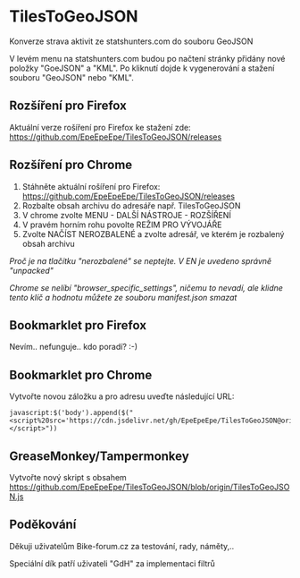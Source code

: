 # TilesToGeoJSON
Konverze strava aktivit ze statshunters.com do souboru GeoJSON

V levém menu na statshunters.com budou po načtení stránky přidány nové položky "GoeJSON" a "KML". Po kliknutí dojde k vygenerování a stažení souboru "GeoJSON" nebo "KML".

## Rozšíření pro Firefox
Aktuální verze rošíření pro Firefox ke stažení zde:
https://github.com/EpeEpeEpe/TilesToGeoJSON/releases

## Rozšíření pro Chrome
1. Stáhněte aktuální rošíření pro Firefox: https://github.com/EpeEpeEpe/TilesToGeoJSON/releases
2. Rozbalte obsah archivu do adresáře např. TilesToGeoJSON
3. V chrome zvolte MENU - DALŠÍ NÁSTROJE - ROZŠÍŘENÍ
4. V pravém horním rohu povolte REŽIM PRO VÝVOJÁŘE
5. Zvolte NAČÍST NEROZBALENÉ a zvolte adresář, ve kterém je rozbalený obsah archivu

*Proč je na tlačítku "nerozbalené" se neptejte. V EN je uvedeno správně "unpacked"*

*Chrome se nelíbí "browser_specific_settings", ničemu to nevadí, ale klidne tento klíč a hodnotu můžete ze souboru manifest.json smazat*

## Bookmarklet pro Firefox
Nevím.. nefunguje.. kdo poradí? :-)

## Bookmarklet pro Chrome
Vytvořte novou záložku a pro adresu uveďte následující URL:

    javascript:$('body').append($("<script%20src='https://cdn.jsdelivr.net/gh/EpeEpeEpe/TilesToGeoJSON@origin/TilesToGeoJSON.js'></script>"))

## GreaseMonkey/Tampermonkey
Vytvořte nový skript s obsahem
https://github.com/EpeEpeEpe/TilesToGeoJSON/blob/origin/TilesToGeoJSON.js
	
	
## Poděkování
Děkuji uživatelům Bike-forum.cz za testování, rady, náměty,..

Speciální dík patří uživateli "GdH" za implementaci filtrů